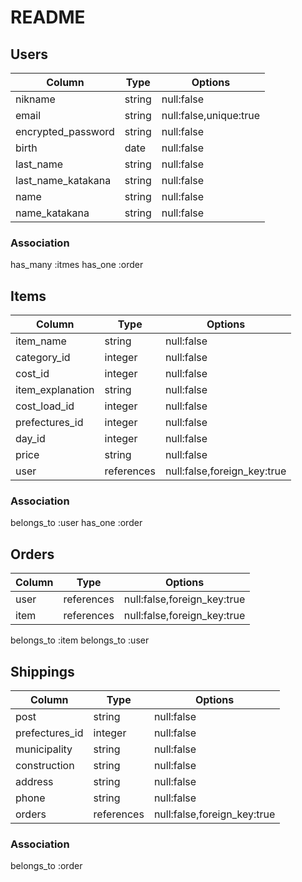 # README
## Users

|Column|Type|Options|
|------|----|-------|
|nikname|string|null:false|
|email|string|null:false,unique:true|
|encrypted_password|string|null:false|
|birth|date|null:false|
|last_name|string|null:false|
|last_name_katakana|string|null:false|
|name|string|null:false|
|name_katakana|string|null:false|


### Association
has_many :itmes
has_one :order

## Items

|Column|Type|Options|
|------|----|-------|
|item_name|string|null:false|
|category_id|integer|null:false|
|cost_id|integer|null:false|
|item_explanation|string|null:false|
|cost_load_id|integer|null:false|
|prefectures_id|integer|null:false|
|day_id|integer|null:false|
|price|string|null:false|
|user|references|null:false,foreign_key:true|

### Association
belongs_to :user
has_one :order

## Orders

|Column|Type|Options|
|------|----|-------|
|user|references|null:false,foreign_key:true|
|item|references|null:false,foreign_key:true|

belongs_to :item
belongs_to :user

## Shippings

|Column|Type|Options|
|------|----|-------|
|post|string|null:false|
|prefectures_id|integer|null:false|
|municipality|string|null:false|
|construction|string|null:false|
|address|string|null:false|
|phone|string|null:false|
|orders|references|null:false,foreign_key:true|

### Association
belongs_to :order